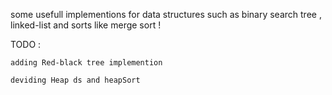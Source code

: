 some usefull implementions for data structures such as binary search tree , linked-list and sorts like merge sort ! 


TODO : 

    adding Red-black tree implemention 
    
    deviding Heap ds and heapSort 
